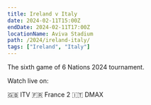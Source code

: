 ```yaml
---
title: Ireland v Italy
date: 2024-02-11T15:00Z
endDate: 2024-02-11T17:00Z
locationName: Aviva Stadium
path: /2024/ireland-italy/
tags: ["Ireland", "Italy"]
---
```


The sixth game of 6 Nations 2024 tournament.

Watch live on:

🇬🇧 ITV
🇫🇷 France 2
🇮🇹 DMAX 